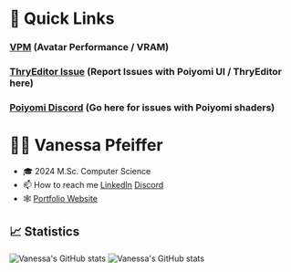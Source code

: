 # 🔗 Quick Links
### [VPM](https://vpm.thry.dev/) (Avatar Performance / VRAM)
### [ThryEditor Issue](https://github.com/Thryrallo/ThryEditor/issues) (Report Issues with Poiyomi UI / ThryEditor here)
### [Poiyomi Discord](https://discord.gg/poiyomi) (Go here for issues with Poiyomi shaders)

# 👩‍💻 Vanessa Pfeiffer

- 🎓 2024 M.Sc. Computer Science
- 📫 How to reach me [LinkedIn](https://www.linkedin.com/in/v-pf/) [Discord](https://discordapp.com/users/121654455539073025)
- 🕸️ [Portfolio Website](https://v-pf.de)

## 📈 Statistics
![Vanessa's GitHub stats](https://github-readme-stats.vercel.app/api?username=thryrallo&hide=stars&theme=react&hide_border=true)
![Vanessa's GitHub stats](https://github-readme-stats.vercel.app/api/top-langs?username=thryrallo&hide=css&layout=compact&theme=react&hide_border=true&cache_seconds=1800)

<!--
**Thryrallo/Thryrallo** is a ✨ _special_ ✨ repository because its `README.md` (this file) appears on your GitHub profile.

Here are some ideas to get you started:

- 🔭 I’m currently working on ...
- 🌱 I’m currently learning ...
- 👯 I’m looking to collaborate on ...
- 🤔 I’m looking for help with ...
- 💬 Ask me about ...
- 📫 How to reach me: ...
- 😄 Pronouns: ...
- ⚡ Fun fact: ...
-->
